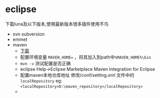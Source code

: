 # eclipse

下载luna及以下版本,使用最新版本很多插件使用不鸟

+ svn subversion
+ emmet
+ maven
	* [下载](http://maven.apache.org/download.cgi)
	* 配置环境变量 `MAVEN_HOME=` ，将其加入到path中`%MAVEN_HOME%\bin`
	* `mvn -v` 测试配置是否正确
	* eclipse Help->Eclipse Marketplace Maven Integration for Eclipse
	* 配置maven本地仓库地址 修改/conf/setting.xml 文件中的 `localRepository`
	  eg:` <localRepository>D:\maven_repository</localRepository> `
	* 




